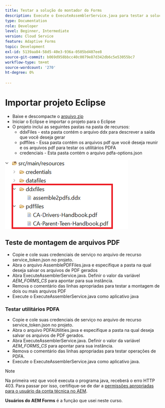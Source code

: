 ```yaml
---
title: Testar a solução do montador do Forms
description: Execute o ExecuteAssemblerService.java para testar a solução
type: Documentation
role: Developer
level: Beginner, Intermediate
version: Cloud Service
feature: Adaptive Forms
topic: Development
exl-id: 5139aa84-58d5-40e3-936a-0505bd407ee8
source-git-commit: b069d958bbcc40c0079e87d342db6c5e53055bc7
workflow-type: tm+mt
source-wordcount: '270'
ht-degree: 0%

---
```


# Importar projeto Eclipse

* Baixe e descompacte o [arquivo zip](./assets/pdf-manipulation.zip)
* Iniciar o Eclipse e importar o projeto para o Eclipse
* O projeto inclui as seguintes pastas na pasta de recursos:
   * ddxFiles - esta pasta contém o arquivo ddx para descrever a saída que você deseja gerar
   * pdffiles - Essa pasta contém os arquivos pdf que você deseja reunir e os arquivos pdf para testar os utilitários PDFA
   * credenciais - Esta pasta contém o arquivo pdfa-options.json

![arquivo-recursos](./assets/resources.png)

## Teste de montagem de arquivos PDF

* Copie e cole suas credenciais de serviço no arquivo de recurso service_token.json no projeto.
* Abra o arquivo AssemblePDFFiles.java e especifique a pasta na qual deseja salvar os arquivos de PDF gerados
* Abra ExecuteAssemblerService.java. Definir o valor da variável _AEM_FORMS_CS_ para apontar para sua instância.
* Remova o comentário das linhas apropriadas para testar a montagem de dois ou mais arquivos PDF
* Execute o ExecuteAssemblerService.java como aplicativo java

### Testar utilitários PDFA

* Copie e cole suas credenciais de serviço no arquivo de recurso service_token.json no projeto.
* Abra o arquivo PDFAUtilities.java e especifique a pasta na qual deseja salvar os arquivos de PDF gerados.
* Abra ExecuteAssemblerService.java. Definir o valor da variável _AEM_FORMS_CS_ para apontar para sua instância.
* Remova o comentário das linhas apropriadas para testar operações de PDFA.
* Execute o ExecuteAssemblerService.java como aplicativo java.



>[!NOTE]
> Na primeira vez que você executa o programa java, receberá o erro HTTP 403. Para passar por isso, certifique-se de dar a [permissões apropriadas para o usuário da conta técnica no AEM](https://experienceleague.adobe.com/docs/experience-manager-learn/getting-started-with-aem-headless/authentication/service-credentials.html?lang=en#configure-access-in-aem).

**Usuários do AEM Forms** é a função que usei neste curso.
